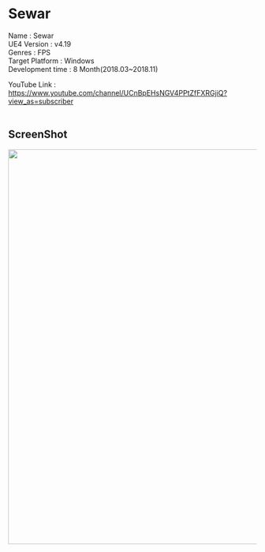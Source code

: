 # Sewar

Name : Sewar<br>
UE4 Version : v4.19<br>
Genres : FPS<br>
Target Platform : Windows<br>
Development time : 8 Month(2018.03~2018.11)<br>


YouTube Link : https://www.youtube.com/channel/UCnBpEHsNGV4PPtZfFXRGjiQ?view_as=subscriber<br><br>


## ScreenShot
<div>
  <img width="800" src="https://user-images.githubusercontent.com/26851677/52430565-bf15e180-2b49-11e9-945c-b27bfeb9f454.png">
</div>
